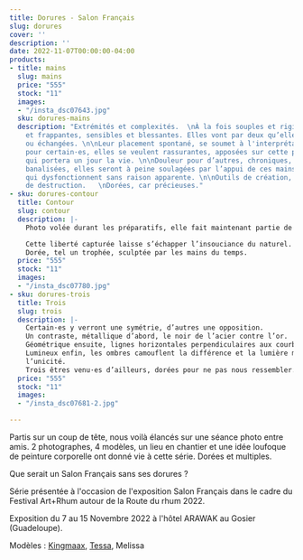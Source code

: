 ```yaml
---
title: Dorures - Salon Français
slug: dorures
cover: ''
description: ''
date: 2022-11-07T00:00:00-04:00
products:
- title: mains
  slug: mains
  price: "555"
  stock: "11"
  images:
  - "/insta_dsc07643.jpg"
  sku: dorures-mains
  description: "Extrémités et complexités.  \nÀ la fois souples et rigides, douces
    et frappantes, sensibles et blessantes. Elles vont par deux qu’elles soient nôtres
    ou échangées. \n\nLeur placement spontané, se soumet à l'interprétation: Chaleur
    pour certain·es, elles se veulent rassurantes, apposées sur cette partie discrète
    qui portera un jour la vie. \n\nDouleur pour d’autres, chroniques, incomprises,
    banalisées, elles seront à peine soulagées par l’appui de ces mains sur ces parties
    qui dysfonctionnent sans raison apparente. \n\nOutils de création, ustensiles
    de destruction.   \nDorées, car précieuses."
- sku: dorures-contour
  title: Contour
  slug: contour
  description: |-
    Photo volée durant les préparatifs, elle fait maintenant partie de mes préférées.

    Cette liberté capturée laisse s’échapper l’insouciance du naturel.
    Dorée, tel un trophée, sculptée par les mains du temps.
  price: "555"
  stock: "11"
  images:
  - "/insta_dsc07780.jpg"
- sku: dorures-trois
  title: Trois
  slug: trois
  description: |-
    Certain·es y verront une symétrie, d’autres une opposition.
    Un contraste, métallique d’abord, le noir de l’acier contre l’or.
    Géométrique ensuite, lignes horizontales perpendiculaires aux courbes féminines.
    Lumineux enfin, les ombres camouflent la différence et la lumière met en avant
    l’unicité.
    Trois êtres venu·es d’ailleurs, dorées pour ne pas nous ressembler.
  price: "555"
  stock: "11"
  images:
  - "/insta_dsc07681-2.jpg"

---
```

Partis sur un coup de tête, nous voilà élancés sur une séance photo entre amis. 2 photographes, 4 modèles, un lieu en chantier et une idée loufoque de peinture corporelle ont donné vie à cette série. Dorées et multiples.

Que serait un Salon Français sans ses dorures ?

Série présentée  à l'occasion de l'exposition Salon Français dans le cadre du Festival Art+Rhum autour de la Route du rhum 2022.

Exposition du 7 au 15 Novembre 2022 à l'hôtel ARAWAK au Gosier (Guadeloupe).

Modèles : [Kingmaax](https://www.instagram.com/kingmaaax_/), [Tessa](https://www.instagram.com/tessanaime), Melissa
